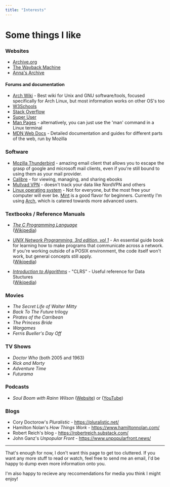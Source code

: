 ```yaml
---
title: "Interests"
---
```

# Some things I like
### Websites
- [Archive.org](https://archive.org/)
- [The Wayback Machine](https://web.archive.org/)
- [Anna's Archive](https://annas-archive.org/)

#### Forums and documentation
- [Arch Wiki](https://wiki.archlinux.org) - Best wiki for Unix and GNU software/tools, focused specifically for Arch Linux, but most information works on other OS's too
- [W3Schools](https://www.w3schools.com/)
- [Stack Overflow](https://stackoverflow.com/)
- [Super User](https://superuser.com/)
- [Man Pages](https://www.man7.org/linux/man-pages/) - alternatively, you can just use the 'man' command in a Linux terminal
- [MDN Web Docs](https://developer.mozilla.org) - Detailed documentation and guides for different parts of the web, run by Mozilla

### Software
- [Mozilla Thunderbird](https://en.wikipedia.org/wiki/Mozilla_Thunderbird) - amazing email client that allows you to escape the grasp of google and microsoft mail clients, even if you're still bound to using them as your mail provider.
- [Calibre](https://calibre-ebook.com/) - for viewing, managing, and sharing ebooks
- [Mullvad VPN](https://mullvad.net/en) - doesn't track your data like NordVPN and others
- [Linux operating system](https://en.wikipedia.org/wiki/Linux) - Not for everyone, but the most free your computer will ever be. [Mint](https://www.linuxmint.com/) is a good flavor for beginners. Currently I'm using [Arch](https://archlinux.org/), which is catered towards more advanced users.

### Textbooks / Reference Manuals
- _<u>The C Programming Language</u>_\
    ([Wikipedia](https://en.wikipedia.org/wiki/The_C_Programming_Language))

- _<u>UNIX Network Programming, 3rd edition, vol 1</u>_ - An essential guide book for learning how to make programs that communicate across a network. If you're working outside of a POSIX environment, the code itself won't work, but general concepts still apply.\
    ([Wikipedia](https://en.wikipedia.org/wiki/UNIX_Network_Programming))

- _<u>Introduction to Algorithms</u>_ - "CLRS" - Useful reference for Data Stuctures\
    ([Wikipedia](https://en.wikipedia.org/wiki/Introduction_to_Algorithms))

### Movies
- _The Secret Life of Walter Mitty_
- _Back To The Future_ trilogy
- _Pirates of the Carribean_
- _The Princess Bride_
- _Wargames_
- _Ferris Bueller's Day Off_

### TV Shows
- _Doctor Who_ (both 2005 and 1963)
- _Rick and Morty_
- _Adventure Time_
- _Futurama_

### Podcasts
- _Soul Boom with Rainn Wilson_ ([Website](https://www.soulboom.com/)) or ([YouTube](https://www.youtube.com/@SoulBoom))

### Blogs
- Cory Doctorow's _Pluralistic_ - <https://pluralistic.net/>
- Hamilton Nolan's _How Things Work_ - <https://www.hamiltonnolan.com/>
- Robert Reich's blog - <https://robertreich.substack.com/>
- John Ganz's _Unpopular Front_ - <https://www.unpopularfront.news/>

<hr>

That's enough for now, I don't want this page to get too cluttered. If you want any more stuff to read or watch, feel free to send me an email, I'd be happy to dump even more information onto you.

I'm also happy to recieve any reccomendations for media you think I might enjoy!